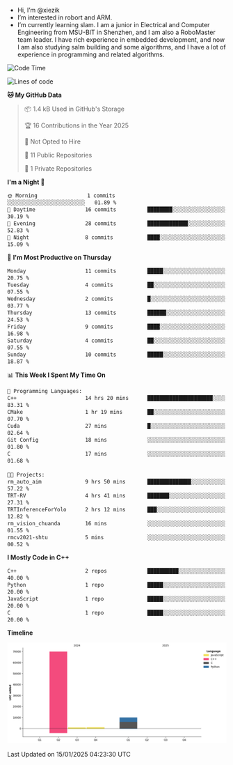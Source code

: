 -  Hi, I’m @xiezik
-  I’m interested in robort and ARM.
-  I’m currently learning slam.
I am a junior in Electrical and Computer Engineering from MSU-BIT in Shenzhen, and I am also a RoboMaster team leader.
I have rich experience in embedded development, and now I am also studying salm building and some algorithms, and I have a lot of experience in programming and related algorithms.

<!---
xiezik/xiezik is a ✨ special ✨ repository because its `README.md` (this file) appears on your GitHub profile.
You can click the Preview link to take a look at your changes.
--->


<!--START_SECTION:waka-->
![Code Time](http://img.shields.io/badge/Code%20Time-56%20hrs%2010%20mins-blue)

![Lines of code](https://img.shields.io/badge/From%20Hello%20World%20I%27ve%20Written-81.5%20thousand%20lines%20of%20code-blue)

**🐱 My GitHub Data** 

> 📦 1.4 kB Used in GitHub's Storage 
 > 
> 🏆 16 Contributions in the Year 2025
 > 
> 🚫 Not Opted to Hire
 > 
> 📜 11 Public Repositories 
 > 
> 🔑 1 Private Repositories 
 > 
**I'm a Night 🦉** 

```text
🌞 Morning                1 commits           ░░░░░░░░░░░░░░░░░░░░░░░░░   01.89 % 
🌆 Daytime                16 commits          ████████░░░░░░░░░░░░░░░░░   30.19 % 
🌃 Evening                28 commits          █████████████░░░░░░░░░░░░   52.83 % 
🌙 Night                  8 commits           ████░░░░░░░░░░░░░░░░░░░░░   15.09 % 
```
📅 **I'm Most Productive on Thursday** 

```text
Monday                   11 commits          █████░░░░░░░░░░░░░░░░░░░░   20.75 % 
Tuesday                  4 commits           ██░░░░░░░░░░░░░░░░░░░░░░░   07.55 % 
Wednesday                2 commits           █░░░░░░░░░░░░░░░░░░░░░░░░   03.77 % 
Thursday                 13 commits          ██████░░░░░░░░░░░░░░░░░░░   24.53 % 
Friday                   9 commits           ████░░░░░░░░░░░░░░░░░░░░░   16.98 % 
Saturday                 4 commits           ██░░░░░░░░░░░░░░░░░░░░░░░   07.55 % 
Sunday                   10 commits          █████░░░░░░░░░░░░░░░░░░░░   18.87 % 
```


📊 **This Week I Spent My Time On** 

```text
💬 Programming Languages: 
C++                      14 hrs 20 mins      █████████████████████░░░░   83.31 % 
CMake                    1 hr 19 mins        ██░░░░░░░░░░░░░░░░░░░░░░░   07.70 % 
Cuda                     27 mins             █░░░░░░░░░░░░░░░░░░░░░░░░   02.64 % 
Git Config               18 mins             ░░░░░░░░░░░░░░░░░░░░░░░░░   01.80 % 
C                        17 mins             ░░░░░░░░░░░░░░░░░░░░░░░░░   01.68 % 

🐱‍💻 Projects: 
rm_auto_aim              9 hrs 50 mins       ██████████████░░░░░░░░░░░   57.22 % 
TRT-RV                   4 hrs 41 mins       ███████░░░░░░░░░░░░░░░░░░   27.31 % 
TRTInferenceForYolo      2 hrs 12 mins       ███░░░░░░░░░░░░░░░░░░░░░░   12.82 % 
rm_vision_chuanda        16 mins             ░░░░░░░░░░░░░░░░░░░░░░░░░   01.55 % 
rmcv2021-shtu            5 mins              ░░░░░░░░░░░░░░░░░░░░░░░░░   00.52 % 
```

**I Mostly Code in C++** 

```text
C++                      2 repos             ██████████░░░░░░░░░░░░░░░   40.00 % 
Python                   1 repo              █████░░░░░░░░░░░░░░░░░░░░   20.00 % 
JavaScript               1 repo              █████░░░░░░░░░░░░░░░░░░░░   20.00 % 
C                        1 repo              █████░░░░░░░░░░░░░░░░░░░░   20.00 % 
```



**Timeline**

![Lines of Code chart](https://raw.githubusercontent.com/xiezik/xiezik/main/assets/bar_graph.png)


 Last Updated on 15/01/2025 04:23:30 UTC
<!--END_SECTION:waka-->

<!--
**LihanChen2004/LihanChen2004** is a ✨ _special_ ✨ repository because its `README.md` (this file) appears on your GitHub profile.

Here are some ideas to get you started:

- 🔭 I’m currently working on ...
- 🌱 I’m currently learning ...
- 👯 I’m looking to collaborate on ...
- 🤔 I’m looking for help with ...
- 💬 Ask me about ...
- 📫 How to reach me: ...
- 😄 Pronouns: ...
- ⚡ Fun fact: ...
-->
